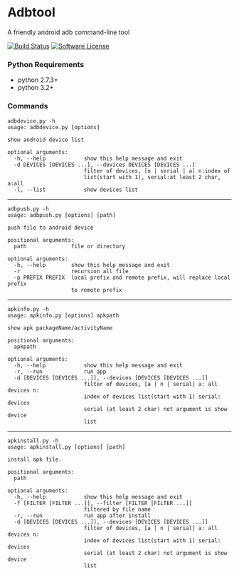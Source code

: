 # Adbtool
A friendly android adb command-line tool

[![Build Status](https://travis-ci.org/litefeel/adbtool.svg?branch=master)](https://travis-ci.org/litefeel/adbtool)
[![Software License](https://img.shields.io/github/license/mashape/apistatus.svg)](https://github.com/litefeel/adbtool/blob/master/LICENSE)


### Python Requirements
* python 2.7.3+
* python 3.2+


### Commands


~~~
adbdevice.py -h
usage: adbdevice.py [options]

show android device list

optional arguments:
  -h, --help            show this help message and exit
  -d DEVICES [DEVICES ...], --devices DEVICES [DEVICES ...]
                        filter of devices, [n | serial | a] n:index of
                        list(start with 1), serial:at least 2 char, a:all
  -l, --list            show devices list
~~~

---

~~~
adbpush.py -h
usage: adbpush.py [options] [path]

push file to android device

positional arguments:
  path              file or directory

optional arguments:
  -h, --help        show this help message and exit
  -r                recursion all file
  -p PREFIX PREFIX  local prefix and remote prefix, will replace local prefix
                    to remote prefix

~~~
---
~~~
apkinfo.py -h
usage: apkinfo.py [options] apkpath

show apk packageName/activityName

positional arguments:
  apkpath

optional arguments:
  -h, --help            show this help message and exit
  -r, --run             run app
  -d [DEVICES [DEVICES ...]], --devices [DEVICES [DEVICES ...]]
                        filter of devices, [a | n | serial] a: all devices n:
                        index of devices list(start with 1) serial: devices
                        serial (at least 2 char) not argument is show device
                        list
~~~
---
~~~
apkinstall.py -h
usage: apkinstall.py [options] [path]

install apk file.

positional arguments:
  path

optional arguments:
  -h, --help            show this help message and exit
  -f [FILTER [FILTER ...]], --filter [FILTER [FILTER ...]]
                        filtered by file name
  -r, --run             run app after install
  -d [DEVICES [DEVICES ...]], --devices [DEVICES [DEVICES ...]]
                        filter of devices, [a | n | serial] a: all devices n:
                        index of devices list(start with 1) serial: devices
                        serial (at least 2 char) not argument is show device
                        list
~~~
